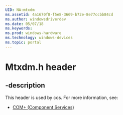 ```yaml
---
UID: NA:mtxdm
ms.assetid: 4a1670f8-f5e8-3669-b72e-8e77ccbb84cd
ms.author: windowsdriverdev
ms.date: 05/07/18
ms.keywords: 
ms.prod: windows-hardware
ms.technology: windows-devices
ms.topic: portal
---
```


# Mtxdm.h header


## -description


This header is used by cos. For more information, see:

- [COM+ (Component Services)](../_cos/index.md)
